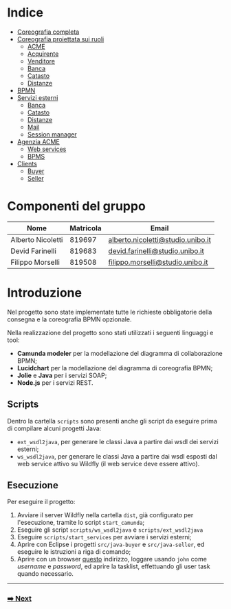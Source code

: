 # Indice

- [Coreografia completa](choreographies/choreography.md)
- [Coreografia proiettata sui ruoli](choreographies/roles.md)
  - [ACME](choreographies/roles.md#acme)
  - [Acquirente](choreographies/roles.md#acquirente)
  - [Venditore](choreographies/roles.md#venditore)
  - [Banca](choreographies/roles.md#banca)
  - [Catasto](choreographies/roles.md#catasto)
  - [Distanze](choreographies/roles.md#distanze)
- [BPMN](bpmn.md)
- [Servizi esterni](external-services.md)
  - [Banca](external-services.md#banca)
  - [Catasto](external-services.md#catasto)
  - [Distanze](external-services.md#distanze)
  - [Mail](external-services.md#mail)
  - [Session manager](external-services.md#session-manager)
- [Agenzia ACME](acme-agency.md)
  - [Web services](acme-agency.md#web-services)
  - [BPMS](acme-agency.md#bpms)
- [Clients](clients.md)
  - [Buyer](clients.md#buyer)
  - [Seller](clients.md#seller)

# Componenti del gruppo

| Nome              | Matricola | Email                             |
| ----------------- | --------- | --------------------------------- |
| Alberto Nicoletti | 819697    | alberto.nicoletti@studio.unibo.it |
| Devid Farinelli   | 819683    | devid.farinelli@studio.unibo.it   |
| Filippo Morselli  | 819508    | filippo.morselli@studio.unibo.it  |

# Introduzione

Nel progetto sono state implementate tutte le richieste obbligatorie della consegna e la coreografia BPMN opzionale.

Nella realizzazione del progetto sono stati utilizzati i seguenti linguaggi e tool:

- **Camunda modeler** per la modellazione del diagramma di collaborazione BPMN;
- **Lucidchart** per la modellazione del diagramma di coreografia BPMN;
- **Jolie** e **Java** per i servizi SOAP;
- **Node.js** per i servizi REST.

## Scripts

Dentro la cartella `scripts` sono presenti anche gli script da eseguire prima di compilare alcuni progetti Java:

- `ext_wsdl2java`, per generare le classi Java a partire dai wsdl dei servizi esterni;
- `ws_wsdl2java`, per generare le classi Java a partire dai wsdl esposti dal web service attivo su Wildfly (il web service deve essere attivo).

## Esecuzione

Per eseguire il progetto:

1. Avviare il server Wildfly nella cartella `dist`, già configurato per l'esecuzione, tramite lo script `start_camunda`;
2. Eseguire gli script `scripts/ws_wsdl2java` e `scripts/ext_wsdl2java`
2. Eseguire `scripts/start_services` per avviare i servizi esterni;
3. Aprire con Eclipse i progetti `src/java-buyer` e `src/java-seller`, ed eseguire le istruzioni a riga di comando;
4. Aprire con un browser [questo](http://localhost:8080/camunda/app/welcome/default/#/welcome) indirizzo, loggare usando `john` come *username* e *password*, ed aprire la tasklist, effettuando gli user task quando necessario.

------
### [**➡️ Next**](choreographies/choreography.md)
